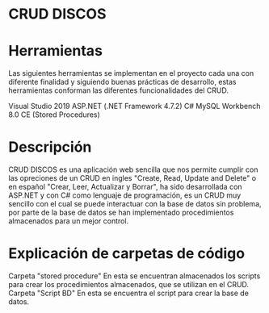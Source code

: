 CRUD DISCOS
=====================

Herramientas
=====================
Las siguientes herramientas se implementan en el proyecto cada una con diferente finalidad y siguiendo buenas prácticas de desarrollo, estas herramientas 
conforman las diferentes funcionalidades del CRUD.

Visual Studio 2019
ASP.NET (.NET Framework 4.7.2)
C#
MySQL Workbench 8.0 CE (Stored Procedures)

Descripción
=====================
CRUD DISCOS es una aplicación web sencilla que nos permite cumplir con las opreciones de un CRUD en ingles "Create, Read, Update and Delete" o en español "Crear, Leer, Actualizar 
y Borrar", ha sido desarrollada con ASP.NET y con C# como lenguaje de programación, es un CRUD muy sencillo con el cual se puede interactuar con la base de datos sin problema, por
parte de la base de datos se han implementado procedimientos almacenados para un mejor control.

Explicación de carpetas de código
=====================
Carpeta "stored procedure" 
En esta se encuentran almacenados los scripts para crear los procedimientos almacenados, que se utilizan en el CRUD.
Carpeta "Script BD"
En esta se encuentra el script para crear la base de datos.
